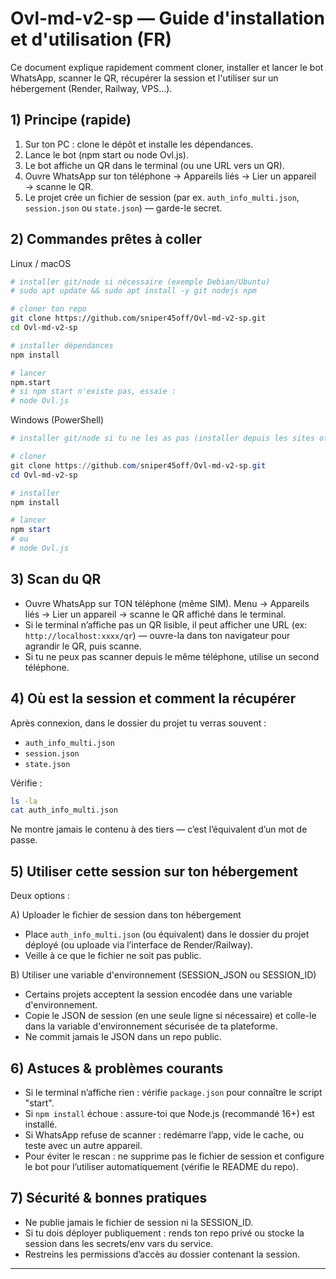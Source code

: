 # Ovl-md-v2-sp — Guide d'installation et d'utilisation (FR)

Ce document explique rapidement comment cloner, installer et lancer le bot WhatsApp, scanner le QR, récupérer la session et l'utiliser sur un hébergement (Render, Railway, VPS...).

## 1) Principe (rapide)
1. Sur ton PC : clone le dépôt et installe les dépendances.
2. Lance le bot (npm start ou node Ovl.js).
3. Le bot affiche un QR dans le terminal (ou une URL vers un QR).
4. Ouvre WhatsApp sur ton téléphone → Appareils liés → Lier un appareil → scanne le QR.
5. Le projet crée un fichier de session (par ex. `auth_info_multi.json`, `session.json` ou `state.json`) — garde-le secret.

## 2) Commandes prêtes à coller

Linux / macOS
```bash
# installer git/node si nécessaire (exemple Debian/Ubuntu)
# sudo apt update && sudo apt install -y git nodejs npm

# cloner ton repo
git clone https://github.com/sniper45off/Ovl-md-v2-sp.git
cd Ovl-md-v2-sp

# installer dépendances
npm install

# lancer
npm.start
# si npm start n'existe pas, essaie :
# node Ovl.js
```

Windows (PowerShell)
```powershell
# installer git/node si tu ne les as pas (installer depuis les sites officiels)

# cloner
git clone https://github.com/sniper45off/Ovl-md-v2-sp.git
cd Ovl-md-v2-sp

# installer
npm install

# lancer
npm start
# ou
# node Ovl.js
```

## 3) Scan du QR
- Ouvre WhatsApp sur TON téléphone (même SIM). Menu → Appareils liés → Lier un appareil → scanne le QR affiché dans le terminal.
- Si le terminal n’affiche pas un QR lisible, il peut afficher une URL (ex: `http://localhost:xxxx/qr`) — ouvre-la dans ton navigateur pour agrandir le QR, puis scanne.
- Si tu ne peux pas scanner depuis le même téléphone, utilise un second téléphone.

## 4) Où est la session et comment la récupérer
Après connexion, dans le dossier du projet tu verras souvent :
- `auth_info_multi.json`
- `session.json`
- `state.json`

Vérifie :
```bash
ls -la
cat auth_info_multi.json
```
Ne montre jamais le contenu à des tiers — c’est l’équivalent d’un mot de passe.

## 5) Utiliser cette session sur ton hébergement
Deux options :

A) Uploader le fichier de session dans ton hébergement
- Place `auth_info_multi.json` (ou équivalent) dans le dossier du projet déployé (ou uploade via l’interface de Render/Railway).
- Veille à ce que le fichier ne soit pas public.

B) Utiliser une variable d'environnement (SESSION_JSON ou SESSION_ID)
- Certains projets acceptent la session encodée dans une variable d'environnement.
- Copie le JSON de session (en une seule ligne si nécessaire) et colle-le dans la variable d'environnement sécurisée de ta plateforme.
- Ne commit jamais le JSON dans un repo public.

## 6) Astuces & problèmes courants
- Si le terminal n’affiche rien : vérifie `package.json` pour connaître le script "start".
- Si `npm install` échoue : assure-toi que Node.js (recommandé 16+) est installé.
- Si WhatsApp refuse de scanner : redémarre l’app, vide le cache, ou teste avec un autre appareil.
- Pour éviter le rescan : ne supprime pas le fichier de session et configure le bot pour l’utiliser automatiquement (vérifie le README du repo).

## 7) Sécurité & bonnes pratiques
- Ne publie jamais le fichier de session ni la SESSION_ID.
- Si tu dois déployer publiquement : rends ton repo privé ou stocke la session dans les secrets/env vars du service.
- Restreins les permissions d’accès au dossier contenant la session.

---